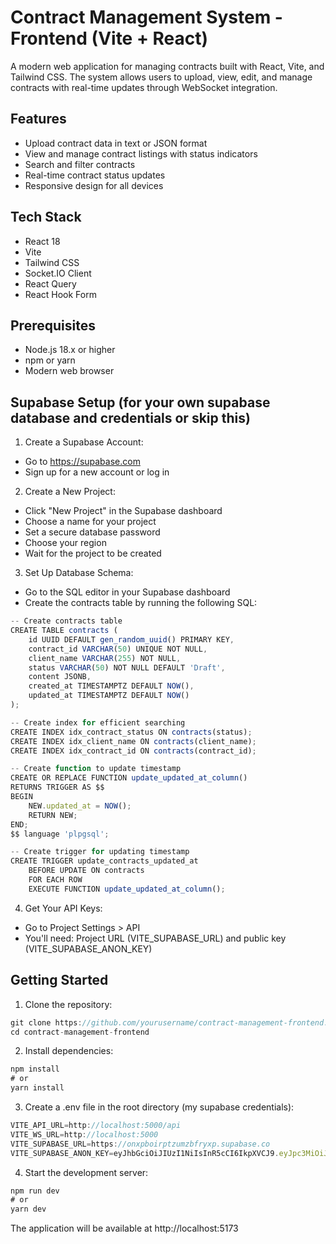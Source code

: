 # Contract Management System - Frontend (Vite + React)

A modern web application for managing contracts built with React, Vite, and Tailwind CSS. The system allows users to upload, view, edit, and manage contracts with real-time updates through WebSocket integration.

## Features

- Upload contract data in text or JSON format
- View and manage contract listings with status indicators
- Search and filter contracts
- Real-time contract status updates
- Responsive design for all devices

## Tech Stack

- React 18
- Vite
- Tailwind CSS
- Socket.IO Client
- React Query
- React Hook Form

## Prerequisites

- Node.js 18.x or higher
- npm or yarn
- Modern web browser

## Supabase Setup (for your own supabase database and credentials or skip this)

1. Create a Supabase Account:

- Go to https://supabase.com
- Sign up for a new account or log in

2. Create a New Project:

- Click "New Project" in the Supabase dashboard
- Choose a name for your project
- Set a secure database password
- Choose your region
- Wait for the project to be created

3. Set Up Database Schema:

- Go to the SQL editor in your Supabase dashboard
- Create the contracts table by running the following SQL:

```js
-- Create contracts table
CREATE TABLE contracts (
    id UUID DEFAULT gen_random_uuid() PRIMARY KEY,
    contract_id VARCHAR(50) UNIQUE NOT NULL,
    client_name VARCHAR(255) NOT NULL,
    status VARCHAR(50) NOT NULL DEFAULT 'Draft',
    content JSONB,
    created_at TIMESTAMPTZ DEFAULT NOW(),
    updated_at TIMESTAMPTZ DEFAULT NOW()
);

-- Create index for efficient searching
CREATE INDEX idx_contract_status ON contracts(status);
CREATE INDEX idx_client_name ON contracts(client_name);
CREATE INDEX idx_contract_id ON contracts(contract_id);

-- Create function to update timestamp
CREATE OR REPLACE FUNCTION update_updated_at_column()
RETURNS TRIGGER AS $$
BEGIN
    NEW.updated_at = NOW();
    RETURN NEW;
END;
$$ language 'plpgsql';

-- Create trigger for updating timestamp
CREATE TRIGGER update_contracts_updated_at
    BEFORE UPDATE ON contracts
    FOR EACH ROW
    EXECUTE FUNCTION update_updated_at_column();
```

4. Get Your API Keys:

- Go to Project Settings > API
- You'll need: Project URL (VITE_SUPABASE_URL) and public key (VITE_SUPABASE_ANON_KEY)

## Getting Started

1. Clone the repository:

```js
git clone https://github.com/yourusername/contract-management-frontend.git
cd contract-management-frontend
```

2. Install dependencies:

```js
npm install
# or
yarn install
```

3. Create a .env file in the root directory (my supabase credentials):

```js
VITE_API_URL=http://localhost:5000/api
VITE_WS_URL=http://localhost:5000
VITE_SUPABASE_URL=https://onxpboirptzumzbfryxp.supabase.co
VITE_SUPABASE_ANON_KEY=eyJhbGciOiJIUzI1NiIsInR5cCI6IkpXVCJ9.eyJpc3MiOiJzdXBhYmFzZSIsInJlZiI6Im9ueHBib2lycHR6dW16YmZyeXhwIiwicm9sZSI6ImFub24iLCJpYXQiOjE3Mzc5NjExNTQsImV4cCI6MjA1MzUzNzE1NH0.3L8NOuiqN2WSH-DHqGzMm2OMZGQMrGufZ6P6XCeVnKI
```

4. Start the development server:

```js
npm run dev
# or
yarn dev
```

The application will be available at http://localhost:5173
